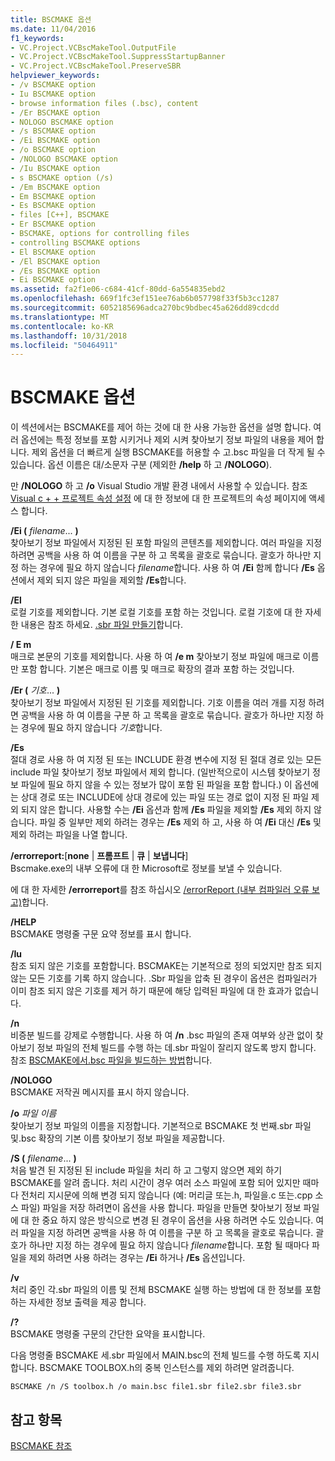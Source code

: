 ```yaml
---
title: BSCMAKE 옵션
ms.date: 11/04/2016
f1_keywords:
- VC.Project.VCBscMakeTool.OutputFile
- VC.Project.VCBscMakeTool.SuppressStartupBanner
- VC.Project.VCBscMakeTool.PreserveSBR
helpviewer_keywords:
- /v BSCMAKE option
- Iu BSCMAKE option
- browse information files (.bsc), content
- /Er BSCMAKE option
- NOLOGO BSCMAKE option
- /s BSCMAKE option
- /Ei BSCMAKE option
- /o BSCMAKE option
- /NOLOGO BSCMAKE option
- /Iu BSCMAKE option
- s BSCMAKE option (/s)
- /Em BSCMAKE option
- Em BSCMAKE option
- Es BSCMAKE option
- files [C++], BSCMAKE
- Er BSCMAKE option
- BSCMAKE, options for controlling files
- controlling BSCMAKE options
- El BSCMAKE option
- /El BSCMAKE option
- /Es BSCMAKE option
- Ei BSCMAKE option
ms.assetid: fa2f1e06-c684-41cf-80dd-6a554835ebd2
ms.openlocfilehash: 669f1fc3ef151ee76ab6b057798f33f5b3cc1287
ms.sourcegitcommit: 6052185696adca270bc9bdbec45a626dd89cdcdd
ms.translationtype: MT
ms.contentlocale: ko-KR
ms.lasthandoff: 10/31/2018
ms.locfileid: "50464911"
---
```

# <a name="bscmake-options"></a>BSCMAKE 옵션

이 섹션에서는 BSCMAKE를 제어 하는 것에 대 한 사용 가능한 옵션을 설명 합니다. 여러 옵션에는 특정 정보를 포함 시키거나 제외 시켜 찾아보기 정보 파일의 내용을 제어 합니다. 제외 옵션을 더 빠르게 실행 BSCMAKE를 허용할 수 고.bsc 파일을 더 작게 될 수 있습니다. 옵션 이름은 대/소문자 구분 (제외한 **/help** 하 고 **/NOLOGO**).

만 **/NOLOGO** 하 고 **/o** Visual Studio 개발 환경 내에서 사용할 수 있습니다.  참조 [Visual c + + 프로젝트 속성 설정](../../ide/working-with-project-properties.md) 에 대 한 정보에 대 한 프로젝트의 속성 페이지에 액세스 합니다.

**/Ei (** *filename*... **)**<br/>
찾아보기 정보 파일에서 지정된 된 포함 파일의 콘텐츠를 제외합니다. 여러 파일을 지정 하려면 공백을 사용 하 여 이름을 구분 하 고 목록을 괄호로 묶습니다. 괄호가 하나만 지정 하는 경우에 필요 하지 않습니다 *filename*합니다. 사용 하 여 **/Ei** 함께 합니다 **/Es** 옵션에서 제외 되지 않은 파일을 제외할 **/Es**합니다.

**/El**<br/>
로컬 기호를 제외합니다. 기본 로컬 기호를 포함 하는 것입니다. 로컬 기호에 대 한 자세한 내용은 참조 하세요. [.sbr 파일 만들기](../../build/reference/creating-an-dot-sbr-file.md)합니다.

**/ E m**<br/>
매크로 본문의 기호를 제외합니다. 사용 하 여 **/e m** 찾아보기 정보 파일에 매크로 이름만 포함 합니다. 기본은 매크로 이름 및 매크로 확장의 결과 포함 하는 것입니다.

**/Er (** *기호*... **)**<br/>
찾아보기 정보 파일에서 지정된 된 기호를 제외합니다. 기호 이름을 여러 개를 지정 하려면 공백을 사용 하 여 이름을 구분 하 고 목록을 괄호로 묶습니다. 괄호가 하나만 지정 하는 경우에 필요 하지 않습니다 *기호*합니다.

**/Es**<br/>
절대 경로 사용 하 여 지정 된 또는 INCLUDE 환경 변수에 지정 된 절대 경로 있는 모든 include 파일 찾아보기 정보 파일에서 제외 합니다. (일반적으로이 시스템 찾아보기 정보 파일에 필요 하지 않을 수 있는 정보가 많이 포함 된 파일을 포함 합니다.) 이 옵션에는 상대 경로 또는 INCLUDE에 상대 경로에 있는 파일 또는 경로 없이 지정 된 파일 제외 되지 않은 합니다. 사용할 수는 **/Ei** 옵션과 함께 **/Es** 파일을 제외할 **/Es** 제외 하지 않습니다. 파일 중 일부만 제외 하려는 경우는 **/Es** 제외 하 고, 사용 하 여 **/Ei** 대신 **/Es** 및 제외 하려는 파일을 나열 합니다.

**/errorreport:**[**none** &#124; **프롬프트** &#124; **큐** &#124; **보냅니다**]<br/>
Bscmake.exe의 내부 오류에 대 한 Microsoft로 정보를 보낼 수 있습니다.

에 대 한 자세한 **/errorreport**를 참조 하십시오 [/errorReport (내부 컴파일러 오류 보고)](../../build/reference/errorreport-report-internal-compiler-errors.md)합니다.

**/HELP**<br/>
BSCMAKE 명령줄 구문 요약 정보를 표시 합니다.

**/Iu**<br/>
참조 되지 않은 기호를 포함합니다. BSCMAKE는 기본적으로 정의 되었지만 참조 되지 않는 모든 기호를 기록 하지 않습니다. .Sbr 파일을 압축 된 경우이 옵션은 컴파일러가 이미 참조 되지 않은 기호를 제거 하기 때문에 해당 입력된 파일에 대 한 효과가 없습니다.

**/n**<br/>
비증분 빌드를 강제로 수행합니다. 사용 하 여 **/n** .bsc 파일의 존재 여부와 상관 없이 찾아보기 정보 파일의 전체 빌드를 수행 하는 데.sbr 파일이 잘리지 않도록 방지 합니다. 참조 [BSCMAKE에서.bsc 파일을 빌드하는 방법](../../build/reference/how-bscmake-builds-a-dot-bsc-file.md)합니다.

**/NOLOGO**<br/>
BSCMAKE 저작권 메시지를 표시 하지 않습니다.

**/o** *파일 이름*<br/>
찾아보기 정보 파일의 이름을 지정합니다. 기본적으로 BSCMAKE 첫 번째.sbr 파일 및.bsc 확장의 기본 이름 찾아보기 정보 파일을 제공합니다.

**/S (** *filename*... **)**<br/>
처음 발견 된 지정된 된 include 파일을 처리 하 고 그렇지 않으면 제외 하기 BSCMAKE를 알려 줍니다. 처리 시간이 경우 여러 소스 파일에 포함 되어 있지만 때마다 전처리 지시문에 의해 변경 되지 않습니다 (예: 머리글 또는.h, 파일을.c 또는.cpp 소스 파일) 파일을 저장 하려면이 옵션을 사용 합니다. 파일을 만들면 찾아보기 정보 파일에 대 한 중요 하지 않은 방식으로 변경 된 경우이 옵션을 사용 하려면 수도 있습니다. 여러 파일을 지정 하려면 공백을 사용 하 여 이름을 구분 하 고 목록을 괄호로 묶습니다. 괄호가 하나만 지정 하는 경우에 필요 하지 않습니다 *filename*합니다. 포함 될 때마다 파일을 제외 하려면 사용 하려는 경우는 **/Ei** 하거나 **/Es** 옵션입니다.

**/v**<br/>
처리 중인 각.sbr 파일의 이름 및 전체 BSCMAKE 실행 하는 방법에 대 한 정보를 포함 하는 자세한 정보 출력을 제공 합니다.

**/?**<br/>
BSCMAKE 명령줄 구문의 간단한 요약을 표시합니다.

다음 명령줄 BSCMAKE 세.sbr 파일에서 MAIN.bsc의 전체 빌드를 수행 하도록 지시 합니다. BSCMAKE TOOLBOX.h의 중복 인스턴스를 제외 하려면 알려줍니다.

```
BSCMAKE /n /S toolbox.h /o main.bsc file1.sbr file2.sbr file3.sbr
```

## <a name="see-also"></a>참고 항목

[BSCMAKE 참조](../../build/reference/bscmake-reference.md)